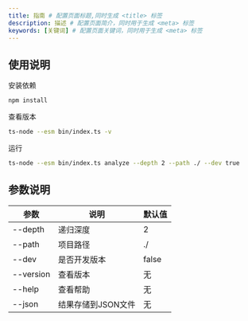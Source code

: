 ```yaml
---
title: 指南 # 配置页面标题,同时生成 <title> 标签
description: 描述 # 配置页面简介，同时用于生成 <meta> 标签
keywords: [关键词] # 配置页面关键词，同时用于生成 <meta> 标签
---
```

## 使用说明

安装依赖
```bash
npm install
```
查看版本
```bash
ts-node --esm bin/index.ts -v
```
运行
```bash
ts-node --esm bin/index.ts analyze --depth 2 --path ./ --dev true
```
## 参数说明
| 参数        | 说明          | 默认值   |
|-----------|-------------|-------|
| --depth   | 递归深度        | 2     |
| --path    | 项目路径        | ./    |
| --dev     | 是否开发版本      | false |
| --version | 查看版本        | 无     |
| --help    | 查看帮助        | 无     |
| --json    | 结果存储到JSON文件 | 无     |



